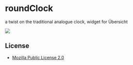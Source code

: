 roundClock
==========

a twist on the traditional analogue clock, widget for Übersicht

![](https://github.com/phaseOne/roundClock/raw/master/screenshot.jpg)

## License
* [Mozilla Public License 2.0](https://www.mozilla.org/MPL/2.0/)
